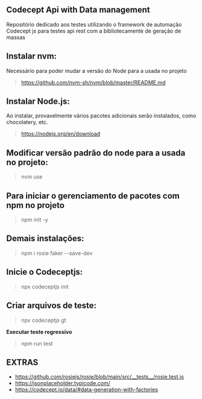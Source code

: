 ## Codecept Api with Data management

Repositório dedicado aos testes utilizando o framework de automação Codecept js para testes api rest com a bibliotecamente de geração de massas

## Instalar nvm:
Necessário para poder mudar a versão do Node para a usada no projeto
> https://github.com/nvm-sh/nvm/blob/master/README.md

## Instalar Node.js:
Ao instalar, provavelmente vários pacotes adicionais serão instalados, como chocolatery, etc.
> https://nodejs.org/en/download

## Modificar versão padrão do node para a usada no projeto:
> nvm use

## Para iniciar o gerenciamento de pacotes com npm no projeto
> npm init -y

## Demais instalações:
> npm i rosie faker --save-dev

## Inicie o Codeceptjs:
> npx codeceptjs init

## Criar arquivos de teste:
> npx codeceptjs gt

**Executar teste regressivo**
> npm run test

## EXTRAS
- https://github.com/rosiejs/rosie/blob/main/src/__tests__/rosie.test.js
- https://jsonplaceholder.typicode.com/
- https://codecept.io/data/#data-generation-with-factories